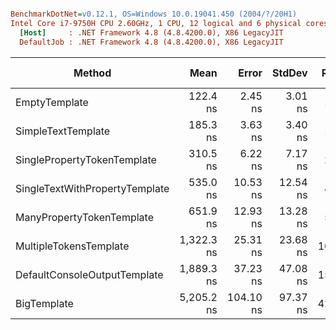 ``` ini

BenchmarkDotNet=v0.12.1, OS=Windows 10.0.19041.450 (2004/?/20H1)
Intel Core i7-9750H CPU 2.60GHz, 1 CPU, 12 logical and 6 physical cores
  [Host]     : .NET Framework 4.8 (4.8.4200.0), X86 LegacyJIT
  DefaultJob : .NET Framework 4.8 (4.8.4200.0), X86 LegacyJIT


```
|                         Method |       Mean |     Error |   StdDev | Ratio | RatioSD |  Gen 0 | Gen 1 | Gen 2 | Allocated |
|------------------------------- |-----------:|----------:|---------:|------:|--------:|-------:|------:|------:|----------:|
|                  EmptyTemplate |   122.4 ns |   2.45 ns |  3.01 ns |  1.00 |    0.00 | 0.0267 |     - |     - |     140 B |
|             SimpleTextTemplate |   185.3 ns |   3.63 ns |  3.40 ns |  1.51 |    0.05 | 0.0479 |     - |     - |     252 B |
|    SinglePropertyTokenTemplate |   310.5 ns |   6.22 ns |  7.17 ns |  2.54 |    0.09 | 0.0625 |     - |     - |     328 B |
| SingleTextWithPropertyTemplate |   535.0 ns |  10.53 ns | 12.54 ns |  4.38 |    0.16 | 0.1183 |     - |     - |     625 B |
|      ManyPropertyTokenTemplate |   651.9 ns |  12.93 ns | 13.28 ns |  5.33 |    0.21 | 0.1259 |     - |     - |     665 B |
|         MultipleTokensTemplate | 1,322.3 ns |  25.31 ns | 23.68 ns | 10.79 |    0.23 | 0.2213 |     - |     - |    1166 B |
|   DefaultConsoleOutputTemplate | 1,889.3 ns |  37.23 ns | 47.08 ns | 15.47 |    0.57 | 0.2785 |     - |     - |    1478 B |
|                    BigTemplate | 5,205.2 ns | 104.10 ns | 97.37 ns | 42.47 |    1.20 | 0.7935 |     - |     - |    4182 B |
